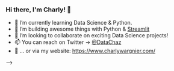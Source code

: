 ### Hi there, I'm Charly! 👋

- 🌱 I’m currently learning Data Science & Python.
- 🔭 I’m building awesome things with Python & [Streamlit](https://streamlit.io/) 
- 👯 I’m looking to collaborate on exciting Data Science projects!
- 📫 You can reach on Twitter -> [@DataChaz](https://twitter.com/DataChaz) 
- 💬 ... or via my website: https://www.charlywargnier.com/


-->
<!--
**CharlyWargnier/CharlyWargnier** is a ✨ _special_ ✨ repository because its `README.md` (this file) appears on your GitHub profile.
- ⚡ Fun fact: 
- 💬 Ask me about Python, PowerBI, SEO
- 😄 Pronouns: He/Him

